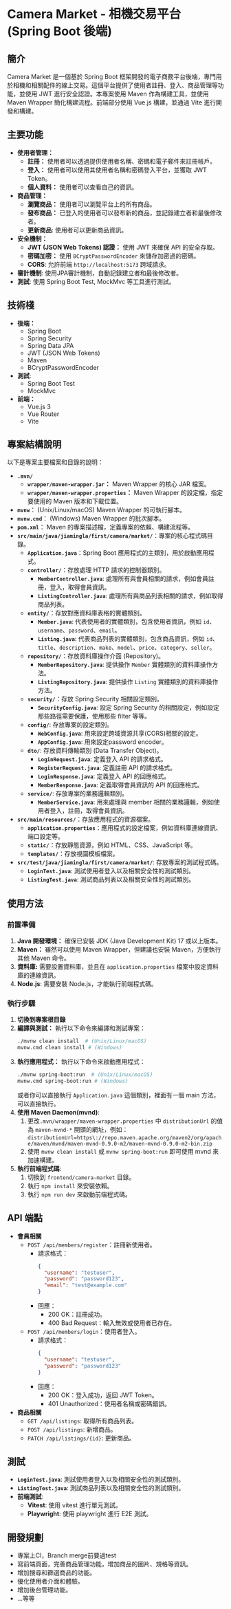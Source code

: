 # Camera Market - 相機交易平台 (Spring Boot 後端)

## 簡介

Camera Market 是一個基於 Spring Boot 框架開發的電子商務平台後端，專門用於相機和相關配件的線上交易。這個平台提供了使用者註冊、登入、商品管理等功能，並使用 JWT 進行安全認證。本專案使用 Maven 作為構建工具，並使用 Maven Wrapper 簡化構建流程。前端部分使用 Vue.js 構建，並通過 Vite 進行開發和構建。

## 主要功能

*   **使用者管理：**
    *   **註冊：** 使用者可以透過提供使用者名稱、密碼和電子郵件來註冊帳戶。
    *   **登入：** 使用者可以使用其使用者名稱和密碼登入平台，並獲取 JWT Token。
    *   **個人資料：** 使用者可以查看自己的資訊。
*   **商品管理：**
    *   **瀏覽商品：** 使用者可以瀏覽平台上的所有商品。
    *   **發布商品：** 已登入的使用者可以發布新的商品，並記錄建立者和最後修改者。
    * **更新商品**: 使用者可以更新商品資訊。
*   **安全機制：**
    *   **JWT (JSON Web Tokens) 認證：** 使用 JWT 來確保 API 的安全存取。
    *   **密碼加密：** 使用 `BCryptPasswordEncoder` 來儲存加密過的密碼。
    * **CORS**: 允許前端 `http://localhost:5173` 跨域請求。
* **審計機制**: 使用JPA審計機制，自動記錄建立者和最後修改者。
* **測試**: 使用 Spring Boot Test, MockMvc 等工具進行測試。

## 技術棧

*   **後端：**
    *   Spring Boot
    *   Spring Security
    *   Spring Data JPA
    *   JWT (JSON Web Tokens)
    *   Maven
    *   BCryptPasswordEncoder
* **測試**:
    * Spring Boot Test
    * MockMvc
*   **前端：**
    *   Vue.js 3
    *   Vue Router
    *   Vite

## 專案結構說明

以下是專案主要檔案和目錄的說明：

*   **`.mvn/`**
    *   **`wrapper/maven-wrapper.jar`：** Maven Wrapper 的核心 JAR 檔案。
    *   **`wrapper/maven-wrapper.properties`：** Maven Wrapper 的設定檔，指定要使用的 Maven 版本和下載位置。
*   **`mvnw`**： (Unix/Linux/macOS) Maven Wrapper 的可執行腳本。
*   **`mvnw.cmd`**： (Windows) Maven Wrapper 的批次腳本。
*   **`pom.xml`**： Maven 的專案描述檔，定義專案的依賴、構建流程等。
*   **`src/main/java/jiamingla/first/camera/market/`**：專案的核心程式碼目錄。
    *   **`Application.java`**：Spring Boot 應用程式的主類別，用於啟動應用程式。
    *   **`controller/`**：存放處理 HTTP 請求的控制器類別。
        *   **`MemberController.java`**: 處理所有與會員相關的請求，例如會員註冊，登入，取得會員資訊。
        *   **`ListingController.java`**: 處理所有與商品列表相關的請求，例如取得商品列表。
    *   **`entity/`**：存放對應資料庫表格的實體類別。
        *   **`Member.java`**: 代表使用者的實體類別，包含使用者資訊，例如 `id`、`username`、`password`、`email`。
        *   **`Listing.java`**: 代表商品列表的實體類別，包含商品資訊，例如 `id`、`title`、`description`、`make`、`model`、`price`、`category`、`seller`。
    *   **`repository/`**：存放資料庫操作介面 (Repository)。
        *   **`MemberRepository.java`**: 提供操作 `Member` 實體類別的資料庫操作方法。
        *   **`ListingRepository.java`**: 提供操作 `Listing` 實體類別的資料庫操作方法。
    *   **`security/`**：存放 Spring Security 相關設定類別。
        *   **`SecurityConfig.java`**: 設定 Spring Security 的相關設定，例如設定那些路徑需要保護，使用那些 filter 等等。
    *   **`config/`**: 存放專案的設定類別。
        *   **`WebConfig.java`**: 用來設定跨域資源共享(CORS)相關的設定。
        *   **`AppConfig.java`**: 用來設定password encoder。
    *   **`dto/`**: 存放資料傳輸類別 (Data Transfer Object)。
        *   **`LoginRequest.java`**: 定義登入 API 的請求格式。
        *   **`RegisterRequest.java`**: 定義註冊 API 的請求格式。
        *   **`LoginResponse.java`**: 定義登入 API 的回應格式。
        *   **`MemberResponse.java`**: 定義取得會員資訊的 API 的回應格式。
    *   **`service/`**: 存放專案的業務邏輯類別。
        *   **`MemberService.java`**: 用來處理與 member 相關的業務邏輯，例如使用者登入，註冊，取得會員資訊。
*   **`src/main/resources/`**：存放應用程式的資源檔案。
    *   **`application.properties`**：應用程式的設定檔案，例如資料庫連線資訊、端口設定等。
    *   **`static/`**：存放靜態資源，例如 HTML、CSS、JavaScript 等。
    *   **`templates/`**：存放視圖模板檔案。
* **`src/test/java/jiamingla/first/camera/market/`**: 存放專案的測試程式碼。
  * **`LoginTest.java`**: 測試使用者登入以及相關安全性的測試類別。
  * **`ListingTest.java`**: 測試商品列表以及相關安全性的測試類別。

## 使用方法

### 前置準備

1.  **Java 開發環境：** 確保已安裝 JDK (Java Development Kit) 17 或以上版本。
2.  **Maven：** 雖然可以使用 Maven Wrapper，但建議也安裝 Maven，方便執行其他 Maven 命令。
3.  **資料庫:** 需要設置資料庫，並且在 `application.properties` 檔案中設定資料庫的連線資訊。
4. **Node.js**: 需要安裝 Node.js，才能執行前端程式碼。

### 執行步驟

1.  **切換到專案根目錄**
2.  **編譯與測試：** 執行以下命令來編譯和測試專案：
    ```bash
    ./mvnw clean install  # (Unix/Linux/macOS)
    mvnw.cmd clean install # (Windows)
    ```
3.  **執行應用程式：** 執行以下命令來啟動應用程式：
    ```bash
    ./mvnw spring-boot:run  # (Unix/Linux/macOS)
    mvnw.cmd spring-boot:run # (Windows)
    ```
    或者你可以直接執行 `Application.java` 這個類別，裡面有一個 main 方法，可以直接執行。
4. **使用 Maven Daemon(mvnd)**:
    1. 更改`.mvn/wrapper/maven-wrapper.properties` 中 `distributionUrl` 的值為 `maven-mvnd-*` 開頭的網址，例如：`distributionUrl=https\://repo.maven.apache.org/maven2/org/apache/maven/mvnd/maven-mvnd-0.9.0-m2/maven-mvnd-0.9.0-m2-bin.zip`
    2. 使用 `mvnw clean install` 或 `mvnw spring-boot:run` 即可使用 mvnd 來加速構建。
5. **執行前端程式碼**:
    1. 切換到 `frontend/camera-market` 目錄。
    2. 執行 `npm install` 來安裝依賴。
    3. 執行 `npm run dev` 來啟動前端程式碼。

## API 端點

*   **會員相關**
    *   `POST /api/members/register`：註冊新使用者。
        *   請求格式：
            ```json
            {
              "username": "testuser",
              "password": "password123",
              "email": "test@example.com"
            }
            ```
        *   回應：
            *   200 OK：註冊成功。
            *   400 Bad Request：輸入無效或使用者已存在。
    *   `POST /api/members/login`：使用者登入。
        *   請求格式：
            ```json
            {
              "username": "testuser",
              "password": "password123"
            }
            ```
        *   回應：
            *   200 OK：登入成功，返回 JWT Token。
            *   401 Unauthorized：使用者名稱或密碼錯誤。
* **商品相關**
    * `GET /api/listings`: 取得所有商品列表。
    * `POST /api/listings`: 新增商品。
    * `PATCH /api/listings/{id}`: 更新商品。

## 測試

* **`LoginTest.java`**: 測試使用者登入以及相關安全性的測試類別。
* **`ListingTest.java`**: 測試商品列表以及相關安全性的測試類別。
* **前端測試**:
    * **Vitest**: 使用 vitest 進行單元測試。
    * **Playwright**: 使用 playwright 進行 E2E 測試。

## 開發規劃

*   專案上CI，Branch merge前要過test
*   寫前端頁面，完善商品管理功能，增加商品的圖片、規格等資訊。
*   增加搜尋和篩選商品的功能。
*   優化使用者介面和體驗。
*   增加後台管理功能。
* ...等等